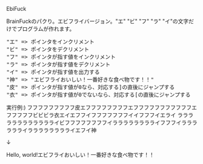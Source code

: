 EbiFuck

BrainFuckのパクり。エビフライバージョン。"エ" "ビ" "フ" "ラ" "イ"の文字だけでプログラムが作れます。

<pre>
"エ" => ポインタをインクリメント
"ビ" => ポインタをデクリメント
"フ" => ポインタが指す値をインクリメント
"ラ" => ポインタが指す値をデクリメント
"イ" => ポインタが指す値を出力する
"神" => "エビフライおいしい！一番好きな食べ物です！！"
"皮" => ポインタが指す値が0なら、対応する]の直後にジャンプする
"衣" => ポインタが指す値が0でないなら、対応する[の直後にジャンプする
</pre>

実行例:)
フフフフフフフフフ皮エフフフフフフフフエフフフフフフフフフフフエフフフフフビビビラ衣エイエフフイフフフフフフフイイフフフイエライ
ラララララララララララライビフフフフフフフフイラララララララライフフフイラララララライラララララララライエフイ神

↓

Hello, world!エビフライおいしい！一番好きな食べ物です！！